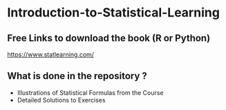 # Introduction-to-Statistical-Learning

## Free Links to download the book (R or Python)
https://www.statlearning.com/

## What is done in the repository ?
- Illustrations of Statistical Formulas from the Course
- Detailed Solutions to Exercises
